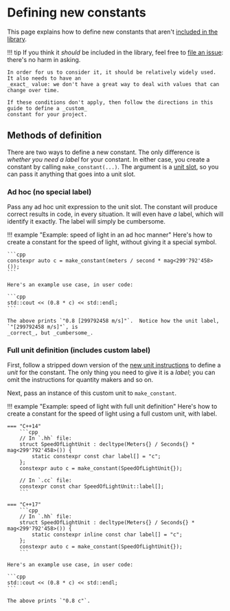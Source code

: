# Defining new constants

This page explains how to define new constants that aren't [included in the
library](../reference/constant.md#built-in).

!!! tip
    If you think it _should_ be included in the library, feel free to [file an
    issue](https://github.com/aurora-opensource/au/issues): there's no harm in asking.

    In order for us to consider it, it should be relatively widely used.  It also needs to have an
    _exact_ value: we don't have a great way to deal with values that can change over time.

    If these conditions don't apply, then follow the directions in this guide to define a _custom_
    constant for your project.

## Methods of definition

There are two ways to define a new constant.  The only difference is _whether you need a label_ for
your constant.  In either case, you create a constant by calling `make_constant(...)`.  The argument
is a [unit slot](../discussion/idioms/unit-slots.md), so you can pass it anything that goes into
a unit slot.

### Ad hoc (no special label)

Pass any ad hoc unit expression to the unit slot.  The constant will produce correct results in
code, in every situation.  It will even have _a_ label, which will identify it exactly.  The label
will simply be cumbersome.

!!! example "Example: speed of light in an ad hoc manner"
    Here's how to create a constant for the speed of light, without giving it a special symbol.

    ```cpp
    constexpr auto c = make_constant(meters / second * mag<299'792'458>());
    ```

    Here's an example use case, in user code:

    ```cpp
    std::cout << (0.8 * c) << std::endl;
    ```

    The above prints `"0.8 [299792458 m/s]"`.  Notice how the unit label, `"[299792458 m/s]"`, is
    _correct_, but _cumbersome_.

### Full unit definition (includes custom label)

First, follow a stripped down version of the [new unit instructions](./new-units.md) to define
a _unit_ for the constant.  The only thing you need to give it is a _label_; you can omit the
instructions for quantity makers and so on.

Next, pass an instance of this custom unit to `make_constant`.

!!! example "Example: speed of light with full unit definition"
    Here's how to create a constant for the speed of light using a full custom unit, with label.

    === "C++14"
        ```cpp
        // In `.hh` file:
        struct SpeedOfLightUnit : decltype(Meters{} / Seconds{} * mag<299'792'458>()) {
            static constexpr const char label[] = "c";
        };
        constexpr auto c = make_constant(SpeedOfLightUnit{});

        // In `.cc` file:
        constexpr const char SpeedOfLightUnit::label[];
        ```

    === "C++17"
        ```cpp
        // In `.hh` file:
        struct SpeedOfLightUnit : decltype(Meters{} / Seconds{} * mag<299'792'458>()) {
            static constexpr inline const char label[] = "c";
        };
        constexpr auto c = make_constant(SpeedOfLightUnit{});
        ```

    Here's an example use case, in user code:

    ```cpp
    std::cout << (0.8 * c) << std::endl;
    ```

    The above prints `"0.8 c"`.
